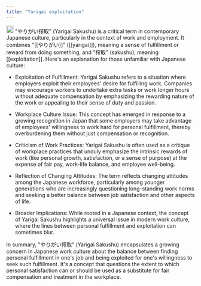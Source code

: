 ```yaml
---
title: "Yarigai exploitation"
---
```


<img src='https://scrapbox.io/api/pages/nishio/gpt/icon' alt='gpt.icon' height="19.5"/> "やりがい搾取" (Yarigai Sakushu) is a critical term in contemporary Japanese culture, particularly in the context of work and employment. It combines "[[やりがい]]" ([[yarigai]]), meaning a sense of fulfillment or reward from doing something, and "搾取" (sakushu), meaning [[exploitation]]. Here's an explanation for those unfamiliar with Japanese culture:

- Exploitation of Fulfillment: Yarigai Sakushu refers to a situation where employers exploit their employees' desire for fulfilling work. Companies may encourage workers to undertake extra tasks or work longer hours without adequate compensation by emphasizing the rewarding nature of the work or appealing to their sense of duty and passion.

- Workplace Culture Issue: This concept has emerged in response to a growing recognition in Japan that some employers may take advantage of employees' willingness to work hard for personal fulfillment, thereby overburdening them without just compensation or recognition.

- Criticism of Work Practices: Yarigai Sakushu is often used as a critique of workplace practices that unduly emphasize the intrinsic rewards of work (like personal growth, satisfaction, or a sense of purpose) at the expense of fair pay, work-life balance, and employee well-being.

- Reflection of Changing Attitudes: The term reflects changing attitudes among the Japanese workforce, particularly among younger generations who are increasingly questioning long-standing work norms and seeking a better balance between job satisfaction and other aspects of life.

- Broader Implications: While rooted in a Japanese context, the concept of Yarigai Sakushu highlights a universal issue in modern work culture, where the lines between personal fulfillment and exploitation can sometimes blur.

In summary, "やりがい搾取" (Yarigai Sakushu) encapsulates a growing concern in Japanese work culture about the balance between finding personal fulfillment in one's job and being exploited for one's willingness to seek such fulfillment. It's a concept that questions the extent to which personal satisfaction can or should be used as a substitute for fair compensation and treatment in the workplace.
